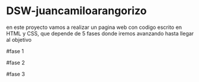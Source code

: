# DSW-juancamiloarangorizo

en este proyecto vamos a realizar un pagina web con codigo escrito en HTML y CSS, que depende de 5 fases donde iremos avanzando hasta llegar al objetivo 

#fase 1

#fase 2

#fase 3  

